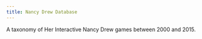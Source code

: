 ```yaml
---
title: Nancy Drew Database
---
```


A taxonomy of Her Interactive Nancy Drew games between 2000 and 2015.
